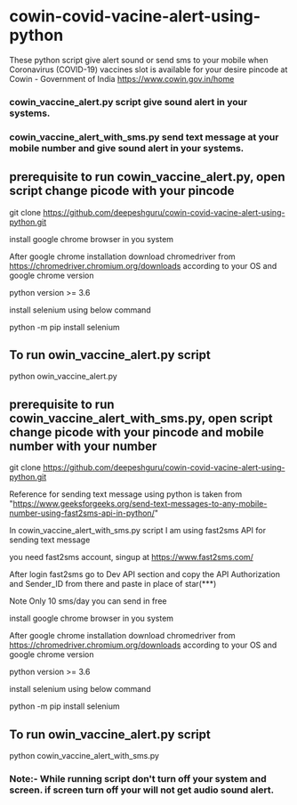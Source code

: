 # cowin-covid-vacine-alert-using-python
These python script give alert sound or send sms to your mobile when Coronavirus (COVID-19) vaccines slot is available for your desire pincode at Cowin - Government of India https://www.cowin.gov.in/home

### cowin_vaccine_alert.py script give sound alert in your systems.
### cowin_vaccine_alert_with_sms.py send text message at your mobile number and give sound alert in your systems.

## prerequisite to run cowin_vaccine_alert.py, open script change picode with your pincode

git clone https://github.com/deepeshguru/cowin-covid-vacine-alert-using-python.git

install google chrome browser in you system

After google chrome installation download chromedriver from https://chromedriver.chromium.org/downloads according to your OS and google chrome version

python version >= 3.6

install selenium using below command

python -m pip install selenium

## To run owin_vaccine_alert.py script

python owin_vaccine_alert.py

## prerequisite to run cowin_vaccine_alert_with_sms.py, open script change picode with your pincode and mobile number with your number

git clone https://github.com/deepeshguru/cowin-covid-vacine-alert-using-python.git

Reference for sending text message using python is taken from "https://www.geeksforgeeks.org/send-text-messages-to-any-mobile-number-using-fast2sms-api-in-python/"

In cowin_vaccine_alert_with_sms.py script I am using fast2sms API for sending text message

you need fast2sms account, singup at https://www.fast2sms.com/

After login fast2sms go to Dev API section and copy the  API Authorization and Sender_ID from there and paste in place of star(***)

Note Only 10 sms/day you can send in free

install google chrome browser in you system

After google chrome installation download chromedriver from https://chromedriver.chromium.org/downloads according to your OS and google chrome version

python version >= 3.6

install selenium using below command

python -m pip install selenium


## To run owin_vaccine_alert.py script
python cowin_vaccine_alert_with_sms.py

### Note:- While running script don't turn off your system and screen. if screen turn off your will not get audio sound alert.

